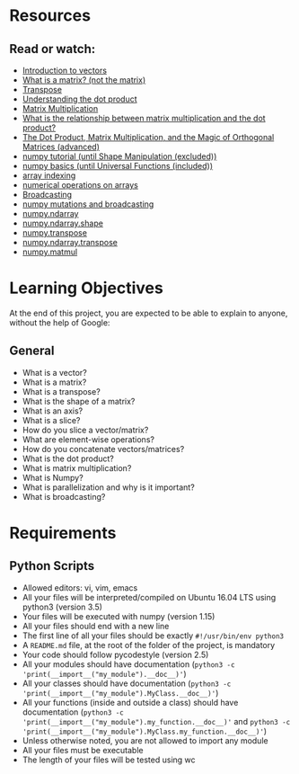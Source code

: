 # Resources

## Read or watch:

- [Introduction to vectors](https://intranet.aluswe.com/rltoken/etIQrQxL8VjFy3_GQwXqFA)
- [What is a matrix? (not the matrix)](https://intranet.aluswe.com/rltoken/sYFUDN-BNvCA-_gEOW0tHw)
- [Transpose](https://intranet.aluswe.com/rltoken/eYiY4EcXpBbdN3t-rMdIhg)
- [Understanding the dot product](https://intranet.aluswe.com/rltoken/6R095Ag0q1tEl8dasOjc5w)
- [Matrix Multiplication](https://intranet.aluswe.com/rltoken/8EUpaubJpCFy9NSIfhAwcw)
- [What is the relationship between matrix multiplication and the dot product?](https://intranet.aluswe.com/rltoken/FrVXyQ2yWgCvozysoQoN2w)
- [The Dot Product, Matrix Multiplication, and the Magic of Orthogonal Matrices (advanced)](https://intranet.aluswe.com/rltoken/393FwOtyBT-h0sp2xd09yA)
- [numpy tutorial (until Shape Manipulation (excluded))](https://intranet.aluswe.com/rltoken/Z_Bi83ieYQoXVky061hv4g)
- [numpy basics (until Universal Functions (included))](https://intranet.aluswe.com/rltoken/a1iQ7PAaK3K0hHRQChhBIA)
- [array indexing](https://intranet.aluswe.com/rltoken/krY2ahHZ9lvn5H2Olisyyg)
- [numerical operations on arrays](https://intranet.aluswe.com/rltoken/MWfJsdC9M600ivYFOtgZFA)
- [Broadcasting](https://intranet.aluswe.com/rltoken/UibPhXncjhBjjdeiAGVIDg)
- [numpy mutations and broadcasting](https://intranet.aluswe.com/rltoken/0Q4x02qilVDxz3nfC1Cqzg)
- [numpy.ndarray](https://intranet.aluswe.com/rltoken/d7d3HRoklrLXizWLeh35oQ)
- [numpy.ndarray.shape](https://intranet.aluswe.com/rltoken/TmUj94kx5QDUR81K4TvCQw)
- [numpy.transpose](https://intranet.aluswe.com/rltoken/BArGhGOOnbzg6O3KnklKXw)
- [numpy.ndarray.transpose](https://intranet.aluswe.com/rltoken/VLP2xnn3VEob-A9upmkAag)
- [numpy.matmul](https://intranet.aluswe.com/rltoken/cOrTOZi53gEGSFKODGA-8w)

# Learning Objectives

At the end of this project, you are expected to be able to explain to anyone, without the help of Google:

## General

- What is a vector?
- What is a matrix?
- What is a transpose?
- What is the shape of a matrix?
- What is an axis?
- What is a slice?
- How do you slice a vector/matrix?
- What are element-wise operations?
- How do you concatenate vectors/matrices?
- What is the dot product?
- What is matrix multiplication?
- What is Numpy?
- What is parallelization and why is it important?
- What is broadcasting?

# Requirements

## Python Scripts

- Allowed editors: vi, vim, emacs
- All your files will be interpreted/compiled on Ubuntu 16.04 LTS using python3 (version 3.5)
- Your files will be executed with numpy (version 1.15)
- All your files should end with a new line
- The first line of all your files should be exactly `#!/usr/bin/env python3`
- A `README.md` file, at the root of the folder of the project, is mandatory
- Your code should follow pycodestyle (version 2.5)
- All your modules should have documentation (`python3 -c 'print(__import__("my_module").__doc__)'`)
- All your classes should have documentation (`python3 -c 'print(__import__("my_module").MyClass.__doc__)'`)
- All your functions (inside and outside a class) should have documentation (`python3 -c 'print(__import__("my_module").my_function.__doc__)'` and `python3 -c 'print(__import__("my_module").MyClass.my_function.__doc__)'`)
- Unless otherwise noted, you are not allowed to import any module
- All your files must be executable
- The length of your files will be tested using wc
